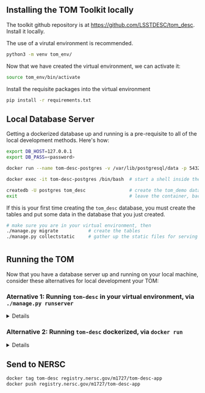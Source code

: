 ## Installing the TOM Toolkit locally

The toolkit github repository is at https://github.com/LSSTDESC/tom_desc.  Install it locally.

The use of a virutal environment is recommended.

```bash
python3 -m venv tom_env/
```
Now that we have created the virtual environment, we can activate it:
```bash
source tom_env/bin/activate
```

Install the requisite packages into the virtual environment

```bash
pip install -r requirements.txt
```

## Local Database Server

Getting a dockerized  database up and running is a pre-requisite to all of the local development methods. Here's how:
```bash
export DB_HOST=127.0.0.1
export DB_PASS=<password>

docker run --name tom-desc-postgres -v /var/lib/postgresql/data -p 5432:5432 -e POSTGRES_PASSWORD=<password> -d postgis/postgis:11-2.5-alpine

docker exec -it tom-desc-postgres /bin/bash  # start a shell inside the postgres container

createdb -U postgres tom_desc                # create the tom_demo database
exit                                         # leave the container, back to your shell
```

If this is your first time creating the `tom_desc` database, you must create the tables and put
some data in the database that you just created.
```bash
# make sure you are in your virtual environment, then
./manage.py migrate           # create the tables
./manage.py collectstatic     # gather up the static files for serving
```
#

## Running the TOM
Now that you have a database server up and running on your local machine, consider these alternatives for local development your TOM:

### Aternative 1: Running `tom-desc` in your virtual environment, via `./manage.py runserver`
<details>

```bash
./manage.py runserver &
# see the output "Starting development server at <URL>" for where to point your browser.
```
</details>

### Alternative 2: Running `tom-desc` dockerized, via `docker run`
<details>

```bash
docker build -t tom-desc .
```

According to TOM instructions this works but it didn't on my Mac.
```bash
docker build -t tom-desc .                     # build a docker image of your current sandbox
docker run --network="host" tom-desc &
# point your browser at localhost 
```

To get it working on my Mac I had to do the following
```bash
docker network create tom-net
docker network connect tom-net tom-desc-postgres
docker run -p 8080:8080 --network=tom-net tom-desc &
# point your browser at localhost:8080
```
</details>

## Send to NERSC
```bash
docker tag tom-desc registry.nersc.gov/m1727/tom-desc-app
docker push registry.nersc.gov/m1727/tom-desc-app
```
